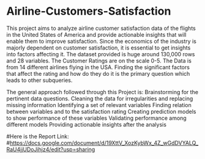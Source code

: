 # Airline-Customers-Satisfaction
This project aims to analyze airline customer satisfaction data of the flights in the United States of America and provide actionable insights that will enable them to improve satisfaction. Since the economics of the industry is majorly dependent on customer satisfaction, it is essential to get insights into factors affecting it.
The dataset provided is huge around 130,000 rows and 28 variables. The Customer Ratings are on the scale 0-5. The Data is from 14 different airlines flying in the USA. Finding the significant factors that affect the rating and how do they do it is the primary question which leads to other subqueries.


 The general approach followed through this Project is:
   Brainstorming for the pertinent data questions.
  	Cleaning the data for irregularities and replacing missing information 
  	Identifying a set of relevant variables
  	Finding relation between variables and to the satisfaction rating
  	Creating prediction models to show performance of these variables
  	Validating performance among different models
  	Providing actionable insights after the analysis
   
   #Here is the Report Link:
   #https://docs.google.com/document/d/19XttV_XozKybWx_4Z_wGdDVYALQ_RaU4jjUDoJihjz4/edit?usp=sharing
   
